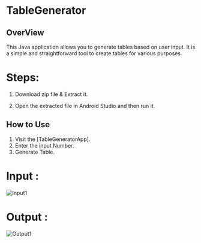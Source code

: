 # TableGenerator

## OverView

This Java application allows you to generate tables based on user input. It is a simple and straightforward tool to create tables for various purposes.

# Steps:

1. Download zip file & Extract it.

2. Open the extracted file in Android Studio and then run it.

## How to Use

1. Visit the [TableGeneratorApp].
2. Enter the input Number.
3. Generate Table.

# Input :

![Input1](https://github.com/VaibhavPaw/TableGenerator/assets/141149071/24b3ef12-4289-4c08-8095-e37dbaa238e1)

# Output :

![Output1](https://github.com/VaibhavPaw/TableGenerator/assets/141149071/167d0537-1fdd-4100-8a46-760f110b8101)


